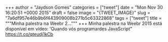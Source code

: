 
+++
author = "Jaydson Gomes"
categories = ["tweet"]
date = "Mon Nov 30 16:20:51 +0000 2015"
draft = false
image = "{TWEET_IMAGE}"
slug = "7a6df957e46b9b6f443909008b271b5c63322868"
tags = ["tweet"]
title = """Minha palestra na Weebr 2..."""
+++
Minha palestra na Weebr 2015 está disponível em vídeo: 'Quando vós programardes JavaScript" https://t.co/qteudj1kCb
